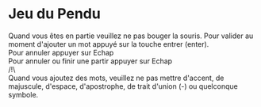 # Jeu du Pendu
Quand vous êtes en partie veuillez ne pas bouger la souris.
Pour valider au moment d'ajouter un mot appuyé sur la touche entrer (enter).  
Pour annuler appuyer sur Echap  
Pour annuler ou finir une partir appuyer sur Echap  
/!\  
Quand vous ajoutez des mots, veuillez ne pas mettre d'accent, de majuscule, d'espace, d'apostrophe, de trait d'union (-) ou quelconque symbole.
